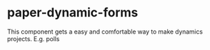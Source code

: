 # paper-dynamic-forms
This component gets a easy and comfortable way to make dynamics projects. E.g. polls
